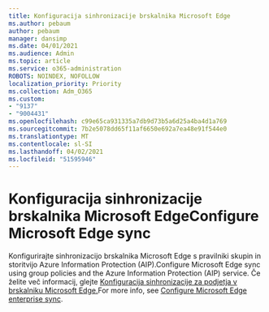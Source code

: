 ```yaml
---
title: Konfiguracija sinhronizacije brskalnika Microsoft Edge
ms.author: pebaum
author: pebaum
manager: dansimp
ms.date: 04/01/2021
ms.audience: Admin
ms.topic: article
ms.service: o365-administration
ROBOTS: NOINDEX, NOFOLLOW
localization_priority: Priority
ms.collection: Adm_O365
ms.custom:
- "9137"
- "9004431"
ms.openlocfilehash: c99e65ca931335a7db9d73b5a6d25a4ba4d1a769
ms.sourcegitcommit: 7b2e5078dd65f11af6650e692a7ea48e91f544e0
ms.translationtype: MT
ms.contentlocale: sl-SI
ms.lasthandoff: 04/02/2021
ms.locfileid: "51595946"
---
```

# <a name="configure-microsoft-edge-sync"></a><span data-ttu-id="23a51-102">Konfiguracija sinhronizacije brskalnika Microsoft Edge</span><span class="sxs-lookup"><span data-stu-id="23a51-102">Configure Microsoft Edge sync</span></span>

<span data-ttu-id="23a51-103">Konfigurirajte sinhronizacijo brskalnika Microsoft Edge s pravilniki skupin in storitvijo Azure Information Protection (AIP).</span><span class="sxs-lookup"><span data-stu-id="23a51-103">Configure Microsoft Edge sync using group policies and the Azure Information Protection (AIP) service.</span></span> <span data-ttu-id="23a51-104">Če želite več informacij, glejte [Konfiguracija sinhronizacije za podjetja v brskalniku Microsoft Edge.](https://docs.microsoft.com/deployedge/microsoft-edge-enterprise-sync)</span><span class="sxs-lookup"><span data-stu-id="23a51-104">For more info, see [Configure Microsoft Edge enterprise sync](https://docs.microsoft.com/deployedge/microsoft-edge-enterprise-sync).</span></span>